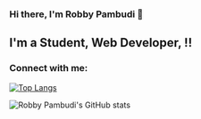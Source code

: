 ### Hi there, I'm Robby Pambudi  👋

## I'm a Student, Web Developer,  !!
### Connect with me:


[![Top Langs](https://github-readme-stats.vercel.app/api/top-langs/?username=robbypambudi&layout=compact)](https://github.com/robbypambudi/github-readme-stats)


![Robby Pambudi's GitHub stats](https://github-readme-stats.vercel.app/api?username=robbypambudi&show_icons=true&theme=tokyonight)

<br />

